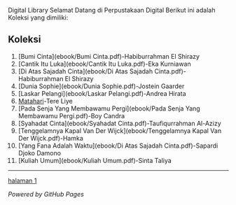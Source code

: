 Digital Library
Selamat Datang di Perpustakaan Digital
Berikut ini adalah Koleksi yang dimiliki:
## Koleksi
1. [Bumi Cinta](ebook/Bumi Cinta.pdf)-Habiburrahman El Shirazy
3. [Cantik Itu Luka](ebook/Cantik Itu Luka.pdf)-Eka Kurniawan
4. [Di Atas Sajadah Cinta](ebook/Di Atas Sajadah Cinta.pdf)-Habiburrahman El Shirazy
5. [Dunia Sophie](ebook/Dunia Sophie.pdf)-Jostein Gaarder
6. [Laskar Pelangi](ebook/Laskar Pelangi.pdf)-Andrea Hirata
7. [Matahari](ebook/Matahari.pdf)-Tere Liye
8. [Pada Senja Yang Membawamu Pergi](ebook/Pada Senja Yang Membawamu Pergi.pdf)-Boy Candra
9. [Syahadat Cinta](ebook/Syahadat Cinta.pdf)-Taufiqurrahman Al-Azizy
10. [Tenggelamnya Kapal Van Der Wijck](ebook/Tenggelamnya Kapal Van Der Wijck.pdf)-Hamka
11. [Yang Fana Adalah Waktu](ebook/Di Atas Sajadah Cinta.pdf)-Sapardi Djoko Damono
12. [Kuliah Umum](ebook/Kuliah Umum.pdf)-Sinta Taliya
---

[halaman 1](webti/halaman1.html)


*Powered by GitHub Pages*
